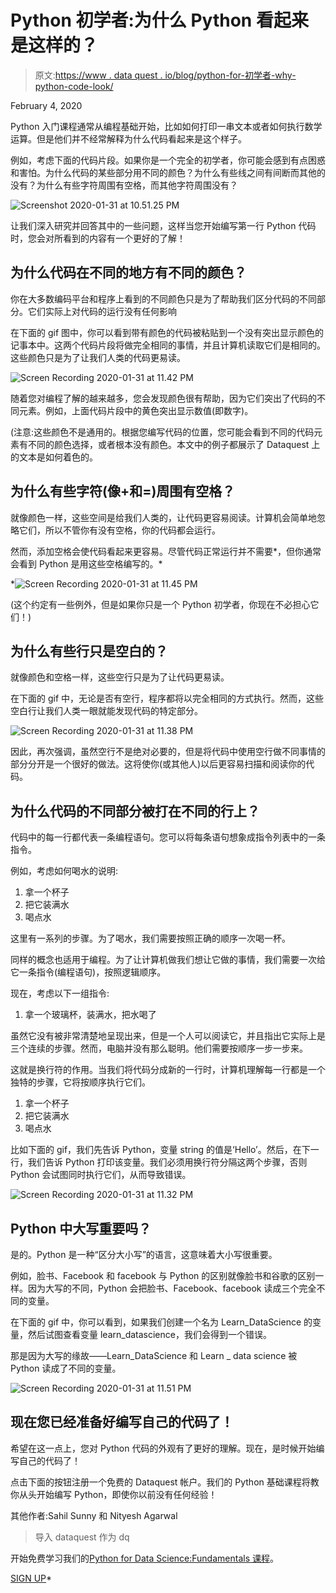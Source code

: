 # Python 初学者:为什么 Python 看起来是这样的？

> 原文:[https://www . data quest . io/blog/python-for-初学者-why-python-code-look/](https://www.dataquest.io/blog/python-for-beginners-why-python-code-look/)

February 4, 2020

Python 入门课程通常从编程基础开始，比如如何打印一串文本或者如何执行数学运算。但是他们并不经常解释为什么代码看起来是这个样子。

例如，考虑下面的代码片段。如果你是一个完全的初学者，你可能会感到有点困惑和害怕。为什么代码的某些部分用不同的颜色？为什么有些线之间有间断而其他的没有？为什么有些字符周围有空格，而其他字符周围没有？

![Screenshot 2020-01-31 at 10.51.25 PM](../Images/2fc2ad8f9ebbf062affa4f7c7f392b6b.png)

让我们深入研究并回答其中的一些问题，这样当您开始编写第一行 Python 代码时，您会对所看到的内容有一个更好的了解！

## 为什么代码在不同的地方有不同的颜色？

你在大多数编码平台和程序上看到的不同颜色只是为了帮助我们区分代码的不同部分。它们实际上对代码的运行没有任何影响

在下面的 gif 图中，你可以看到带有颜色的代码被粘贴到一个没有突出显示颜色的记事本中。这两个代码片段将做完全相同的事情，并且计算机读取它们是相同的。这些颜色只是为了让我们人类的代码更易读。

![Screen Recording 2020-01-31 at 11.42 PM](../Images/b4900c471c555d0a232d58b905b01090.png)

随着您对编程了解的越来越多，您会发现颜色很有帮助，因为它们突出了代码的不同元素。例如，上面代码片段中的黄色突出显示数值(即数字)。

(注意:这些颜色不是通用的。根据您编写代码的位置，您可能会看到不同的代码元素有不同的颜色选择，或者根本没有颜色。本文中的例子都展示了 Dataquest 上的文本是如何着色的。

## 为什么有些字符(像+和=)周围有空格？

就像颜色一样，这些空间是给我们人类的，让代码更容易阅读。计算机会简单地忽略它们，所以不管你有没有空格，你的代码都会运行。

然而，添加空格会使代码看起来更容易。尽管代码正常运行并不需要*，但你通常会看到 Python 是用这些空格编写的。*

 *![Screen Recording 2020-01-31 at 11.45 PM](../Images/4dda908558287173a3e9be5810dedf03.png)

(这个约定有一些例外，但是如果你只是一个 Python 初学者，你现在不必担心它们！)

## 为什么有些行只是空白的？

就像颜色和空格一样，这些空行只是为了让代码更易读。

在下面的 gif 中，无论是否有空行，程序都将以完全相同的方式执行。然而，这些空白行让我们人类一眼就能发现代码的特定部分。

![Screen Recording 2020-01-31 at 11.38 PM](../Images/869b7815c615dd0d56e8cb91dd64d122.png)

因此，再次强调，虽然空行不是绝对必要的，但是将代码中使用空行做不同事情的部分分开是一个很好的做法。这将使你(或其他人)以后更容易扫描和阅读你的代码。

## 为什么代码的不同部分被打在不同的行上？

代码中的每一行都代表一条编程语句。您可以将每条语句想象成指令列表中的一条指令。

例如，考虑如何喝水的说明:

1.  拿一个杯子
2.  把它装满水
3.  喝点水

这里有一系列的步骤。为了喝水，我们需要按照正确的顺序一次喝一杯。

同样的概念也适用于编程。为了让计算机做我们想让它做的事情，我们需要一次给它一条指令(编程语句)，按照逻辑顺序。

现在，考虑以下一组指令:

1.  拿一个玻璃杯，装满水，把水喝了

虽然它没有被非常清楚地呈现出来，但是一个人可以阅读它，并且指出它实际上是三个连续的步骤。然而，电脑并没有那么聪明。他们需要按顺序一步一步来。

这就是换行符的作用。当我们将代码分成新的一行时，计算机理解每一行都是一个独特的步骤，它将按顺序执行它们。

1.  拿一个杯子
2.  把它装满水
3.  喝点水

比如下面的 gif，我们先告诉 Python，变量 string 的值是‘Hello’。然后，在下一行，我们告诉 Python 打印该变量。我们必须用换行符分隔这两个步骤，否则 Python 会试图同时执行它们，从而导致错误。

![Screen Recording 2020-01-31 at 11.32 PM](../Images/7c5e7185e67776cb4b5339be12d939ab.png)

## Python 中大写重要吗？

是的。Python 是一种“区分大小写”的语言，这意味着大小写很重要。

例如，脸书、Facebook 和 facebook 与 Python 的区别就像脸书和谷歌的区别一样。因为大写的不同，Python 会把脸书、Facebook、facebook 读成三个完全不同的变量。

在下面的 gif 中，你可以看到，如果我们创建一个名为 Learn_DataScience 的变量，然后试图查看变量 learn_datascience，我们会得到一个错误。

那是因为大写的缘故——Learn_DataScience 和 Learn _ data science 被 Python 读成了不同的变量。

![Screen Recording 2020-01-31 at 11.51 PM](../Images/dce0e5f254b3a5944dd8971b2bb87014.png)

## 现在您已经准备好编写自己的代码了！

希望在这一点上，您对 Python 代码的外观有了更好的理解。现在，是时候开始编写自己的代码了！

点击下面的按钮注册一个免费的 Dataquest 帐户。我们的 Python 基础课程将教你从头开始编写 Python，即使你以前没有任何经验！

其他作者:Sahil Sunny 和 Nityesh Agarwal

>导入 dataquest 作为 dq

开始免费学习我们的[Python for Data Science:Fundamentals 课程](/course/python-for-data-science-fundamentals/)。

[SIGN UP](https://app.dataquest.io/signup)*